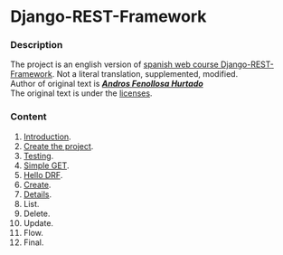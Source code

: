 # Django-REST-Framework

### Description
The project is an english version of [spanish web course Django-REST-Framework](https://programadorwebvalencia.com/cursos/django-rest-framework/introducci%C3%B3n/).
Not a literal translation, supplemented, modified.<br>
Author of original text is [_**Andros Fenollosa Hurtado**_](https://soy.andros.dev/) <br>
The original text is under the [licenses](https://creativecommons.org/licenses/by-nc-nd/4.0/).

### Content
 1. [Introduction](Lesson_1_Introduction.md).
 2. [Create the project](Lesson_2_Create_the_project.md).
 3. [Testing](Lesson_3_Tests.md).
 4. [Simple GET](Lesson_4_Simple_GET.md).
 5. [Hello DRF](Lesson_5_Hello_DRF.md).
 6. [Create](Lesson_6_Create.md).
 7. [Details](Lesson_7_Details.md).
 8. List.
 9. Delete.
 10. Update.
 11. Flow.
 12. Final.